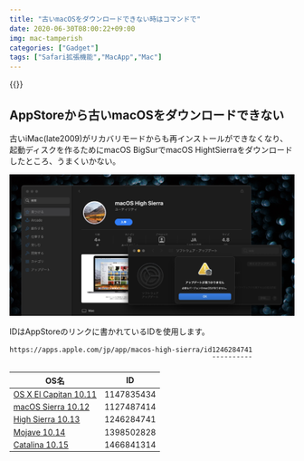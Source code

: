 ```yaml
---
title: "古いmacOSをダウンロードできない時はコマンドで"
date: 2020-06-30T08:00:22+09:00
img: mac-tamperish
categories: ["Gadget"]
tags: ["Safari拡張機能","MacApp","Mac"]
---
```


{{<ad>}}

## AppStoreから古いmacOSをダウンロードできない

古いiMac(late2009)がリカバリモードからも再インストールができなくなり、起動ディスクを作るためにmacOS BigSurでmacOS HightSierraをダウンロードしたところ、うまくいかない。

![](../../../images/mac-command-mas-macOS-1.jpg)





IDはAppStoreのリンクに書かれているIDを使用します。

```html
https://apps.apple.com/jp/app/macos-high-sierra/id1246284741
                                                  ¯¯¯¯¯¯¯¯¯¯
```



| OS名                                                         | ID         |
| ------------------------------------------------------------ | ---------- |
| [OS X El Capitan 10.11](https://apps.apple.com/app/os-x-el-capitan/id1147835434) | 1147835434 |
| [macOS Sierra 10.12](https://apps.apple.com/jp/app/macos-sierra/id1127487414) | 1127487414 |
| [High Sierra 10.13](https://apps.apple.com/jp/app/macos-high-sierra/id1246284741) | 1246284741 |
| [Mojave 10.14](https://apps.apple.com/jp/app/macos-mojave/id1398502828) | 1398502828 |
| [Catalina 10.15](https://apps.apple.com/jp/app/macos-catalina/id1466841314) | 1466841314 |




